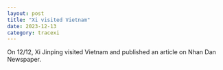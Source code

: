 ```yaml
---
layout: post
title: "Xi visited Vietnam"
date: 2023-12-13
category: tracexi
---
```


On 12/12, Xi Jinping visited Vietnam and published an article on Nhan Dan Newspaper.

